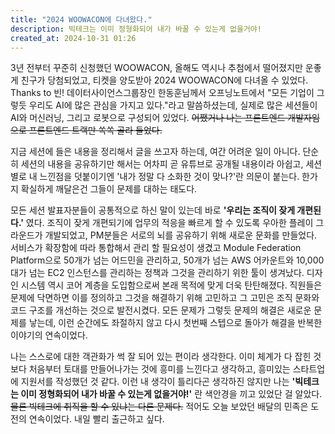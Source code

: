 ```yaml
---
title: "2024 WOOWACON에 다녀왔다."
description: 빅테크는 이미 정형화되어 내가 바꿀 수 있는게 없을거야!
created_at: 2024-10-31 01:26
---
```


3년 전부터 꾸준히 신청했던 WOOWACON, 올해도 역시나 추첨에서 떨어졌지만 운좋게 친구가 당첨되었고, 티켓을 양도받아 2024 WOOWACON에 다녀올 수 있었다. Thanks to 빈! 데이터사이언스그룹장인 한동훈님께서 오프닝노트에서 "모든 기업이 그렇듯 우리도 AI에 많은 관심을 가지고 있다."라고 말씀하셨는데, 실제로 많은 세션들이 AI와 머신러닝, 그리고 로봇으로 구성되어 있었다. ~~어쨌거나 나는 프론트엔드 개발자임으로 프론트엔드 트랙만 쏙쏙 골라 들었다.~~

지금 세션에 들은 내용을 정리해서 글을 쓰고자 하는데, 여간 어려운 일이 아니다. 단순히 세션의 내용을 공유하기만 해서는 어차피 곧 유튜브로 공개될 내용이라 아쉽고, 세션 별로 내 느낀점을 덧붙이기엔 '내가 정말 다 소화한 것이 맞나?'란 의문이 붙는다. 한가지 확실하게 깨달은건 그들이 문제를 대하는 태도다.

모든 세션 발표자분들이 공통적으로 하신 말이 있는데 바로 **'우리는 조직이 잦게 개편된다.'** 였다. 조직이 잦게 개편되기에 업무의 적응을 빠르게 할 수 있도록 우아한 플레이 그라운드가 개발되었고, PM분들은 서로의 뇌를 공유하기 위해 새로운 문화를 만들었다. 서비스가 확장함에 따라 통합해서 관리 할 필요성이 생겼고 Module Federation Platform으로 50개가 넘는 어드민을 관리하고, 50개가 넘는 AWS 어카운트와 10,000대가 넘는 EC2 인스턴스를 관리하는 정책과 그것을 관리하기 위한 툴이 생겨났다. 디자인 시스템 역시 코어 계층을 도입함으로써 본래 목적에 맞게 더욱 탄탄해졌다. 직원들은 문제에 닥면하면 이를 정의하고 그것을 해결하기 위해 고민하고 그 고민은 조직 문화와 코드 구조를 개선하는 것으로 발전시켰다. 모든 문제가 그렇듯 문제의 해결은 새로운 문제를 낳는데, 이런 순간에도 좌절하지 않고 다시 첫번째 스텝으로 돌아가 해결을 반복한 이야기의 연속이었다.

나는 스스로에 대한 객관화가 썩 잘 되어 있는 편이라 생각한다. 이미 체계가 다 잡힌 것보다 처음부터 토대를 만들어나가는 것에 흥미를 느낀다고 생각하고, 흥미있는 스타트업에 지원서를 작성했던 것 같다. 이런 내 생각이 틀리다곤 생각하진 않지만 나는 **'빅테크는 이미 정형화되어 내가 바꿀 수 있는게 없을거야!'** 란 색안경을 끼고 있었단 걸 알았다. ~~물론 빅테크에 취직을 할 수 있냐는 다른 문제다.~~ 적어도 오늘 보았던 배달의 민족은 도전의 연속이었다. 내일 빨리 출근하고 싶다.
